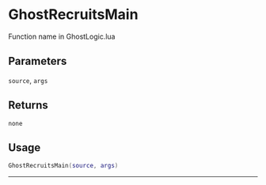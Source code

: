 # GhostRecruitsMain
Function name in GhostLogic.lua
## Parameters
`source`, `args`
## Returns
`none`
## Usage
```lua
GhostRecruitsMain(source, args)
```
---
